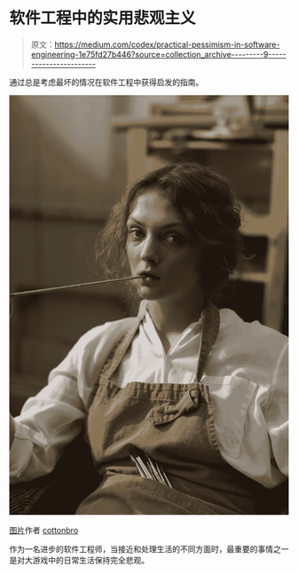 # 软件工程中的实用悲观主义

> 原文：<https://medium.com/codex/practical-pessimism-in-software-engineering-1e75fd27b446?source=collection_archive---------9----------------------->

通过总是考虑最坏的情况在软件工程中获得启发的指南。

![](img/3aca83435f564d8a03175efbaf1b0558.png)

[图片](https://www.pexels.com/photo/woman-wearing-white-long-sleeves-and-brown-apron-3778360/)作者 [cottonbro](https://www.pexels.com/@cottonbro/)

作为一名进步的软件工程师，当接近和处理生活的不同方面时，最重要的事情之一是对大游戏中的日常生活保持完全悲观。